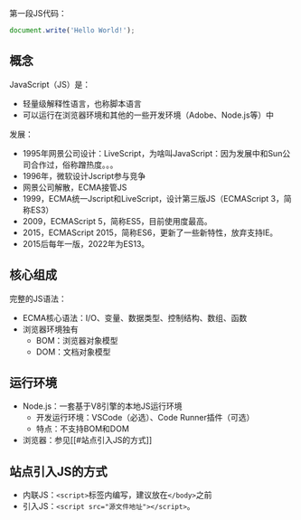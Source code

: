 
第一段JS代码：
```js
document.write('Hello World!');
```

## 概念

JavaScript（JS）是：
- 轻量级解释性语言，也称脚本语言
- 可以运行在浏览器环境和其他的一些开发环境（Adobe、Node.js等）中

发展：
- 1995年网景公司设计：LiveScript，为啥叫JavaScript：因为发展中和Sun公司合作过，俗称蹭热度。。。
- 1996年，微软设计Jscript参与竞争
- 网景公司解散，ECMA接管JS
- 1999，ECMA统一Jscript和LiveScript，设计第三版JS（ECMAScript 3，简称ES3）
- 2009，ECMAScript 5，简称ES5，目前使用度最高。
- 2015，ECMAScript 2015，简称ES6，更新了一些新特性，放弃支持IE。
- 2015后每年一版，2022年为ES13。

## 核心组成

完整的JS语法：
- ECMA核心语法：I/O、变量、数据类型、控制结构、数组、函数
- 浏览器环境独有
	- BOM：浏览器对象模型
	- DOM：文档对象模型

## 运行环境

- Node.js：一套基于V8引擎的本地JS运行环境
	- 开发运行环境：VSCode（必选）、Code Runner插件（可选）
	- 特点：不支持BOM和DOM
- 浏览器：参见[[#站点引入JS的方式]]

## 站点引入JS的方式

- 内联JS：`<script>`标签内编写，建议放在`</body>`之前
- 引入JS：`<script src="源文件地址"></script>`。
